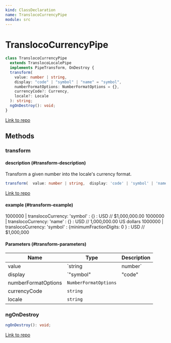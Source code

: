 ```yaml
---
kind: ClassDeclaration
name: TranslocoCurrencyPipe
module: src
---
```


# TranslocoCurrencyPipe

```ts
class TranslocoCurrencyPipe
  extends TranslocoLocalePipe
  implements PipeTransform, OnDestroy {
  transform(
    value: number | string,
    display: "code" | "symbol" | "name" = "symbol",
    numberFormatOptions: NumberFormatOptions = {},
    currencyCode?: Currency,
    locale?: Locale
  ): string;
  ngOnDestroy(): void;
}
```

[Link to repo](https://github.com/ngneat/transloco/blob/master/projects/ngneat/transloco-locale/src/lib/pipes/transloco-currency.pipe.ts#L9-L54)

## Methods

### transform

#### description (#transform-description)

Transform a given number into the locale's currency format.

```ts
transform(  value: number | string,  display: 'code' | 'symbol' | 'name' = 'symbol',  numberFormatOptions: NumberFormatOptions = {},  currencyCode?: Currency,  locale?: Locale ): string;
```

[Link to repo](https://github.com/ngneat/transloco/blob/master/projects/ngneat/transloco-locale/src/lib/pipes/transloco-currency.pipe.ts#L32-L49)

#### example (#transform-example)

1000000 | translocoCurrency: 'symbol' : {} : USD // $1,000,000.00
1000000 | translocoCurrency: 'name' : {} : USD // 1,000,000.00 US dollars
1000000 | translocoCurrency: 'symbol' : {minimumFractionDigits: 0 } : USD // $1,000,000

#### Parameters (#transform-parameters)

| Name                | Type                  | Description |
| ------------------- | --------------------- | ----------- |
| value               | `string               | number`     |  |
| display             | `"symbol"             | "code"      | "name"` |  |
| numberFormatOptions | `NumberFormatOptions` |             |
| currencyCode        | `string`              |             |
| locale              | `string`              |             |

### ngOnDestroy

```ts
ngOnDestroy(): void;
```

[Link to repo](https://github.com/ngneat/transloco/blob/master/projects/ngneat/transloco-locale/src/lib/pipes/transloco-currency.pipe.ts#L51-L53)
